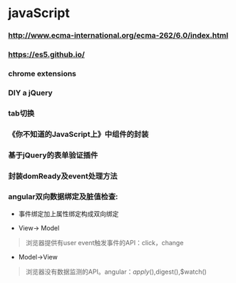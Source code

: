 # javaScript

### http://www.ecma-international.org/ecma-262/6.0/index.html
### https://es5.github.io/

### chrome extensions

### DIY a jQuery

### tab切换

### 《你不知道的JavaScript上》中组件的封装

### 基于jQuery的表单验证插件

### 封装domReady及event处理方法

### angular双向数据绑定及脏值检查: 

* 事件绑定加上属性绑定构成双向绑定

* View-> Model

> 浏览器提供有user event触发事件的API：click，change

* Model->View

> 浏览器没有数据监测的API。angular：$apply(),$digest(),$watch()
